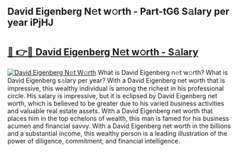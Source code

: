 ## David Eigenberg N𝚎t w𝚘rth - Part-tG6 S𝚊lary per year iPjHJ

# <h2><a href="http://gc1jyg.nevu.top/?p=David+Eigenberg">🔗 👉🔴 David Eigenberg N𝚎t w𝚘rth - S𝚊lary</a></h2>

[![David Eigenberg N𝚎t W𝚘rth](https://i.imgur.com/Oavwk0R.jpeg)](http://gc1jyg.nevu.top/?p=David+Eigenberg)
What is David Eigenberg n𝚎t w𝚘rth? What is David Eigenberg s𝚊lary per year?
With a David Eigenberg net worth that is impressive, this wealthy individual is among the richest in his professional circle. His salary is impressive, but it is eclipsed by David Eigenberg net worth, which is believed to be greater due to his varied business activities and valuable real estate assets. With a David Eigenberg net worth that places him in the top echelons of wealth, this man is famed for his business acumen and financial savvy. With a David Eigenberg net worth in the billions and a substantial income, this wealthy person is a leading illustration of the power of diligence, commitment, and financial intelligence.

